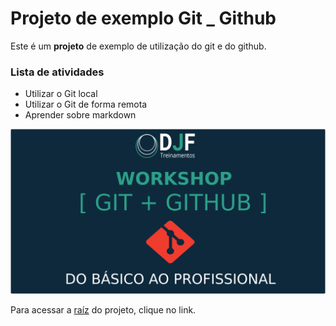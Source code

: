 # Projeto de exemplo Git _ Github

Este é um **projeto** de exemplo de utilização do git e do github.

### Lista de atividades
- Utilizar o Git local
- Utilizar o Git de forma remota
- Aprender sobre markdown

<img src="https://github.com/djftreinamentos/workshop_git2/blob/main/git.png"/>


Para acessar a [raíz](https://github.com/djftreinamentos/workshop_git2) do projeto, clique no link.


